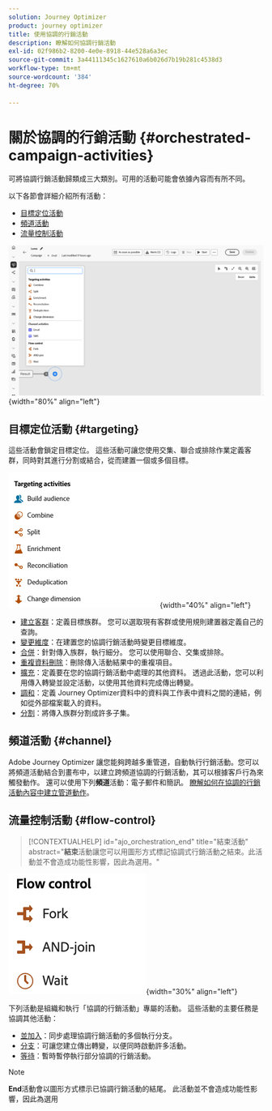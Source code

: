 ```yaml
---
solution: Journey Optimizer
product: journey optimizer
title: 使用協調的行銷活動
description: 瞭解如何協調行銷活動
exl-id: 02f986b2-8200-4e0e-8918-44e528a6a3ec
source-git-commit: 3a44111345c1627610a6b026d7b19b281c4538d3
workflow-type: tm+mt
source-wordcount: '384'
ht-degree: 70%

---
```



# 關於協調的行銷活動 {#orchestrated-campaign-activities}

可將協調行銷活動歸類成三大類別。可用的活動可能會依據內容而有所不同。

以下各節會詳細介紹所有活動：

* [目標定位活動](#targeting)
* [頻道活動](#channel)
* [流量控制活動](#flow-control)

![畫布中的可用活動清單](../assets/orchestrated-activities.png){width="80%" align="left"}

## 目標定位活動 {#targeting}

這些活動會鎖定目標定位。 這些活動可讓您使用交集、聯合或排除作業定義客群，同時對其進行分割或結合，從而建置一個或多個目標。

![目標定位活動清單](../assets/targeting-activities.png){width="40%" align="left"}

* [建立客群](build-audience.md)：定義目標族群。 您可以選取現有客群或使用規則建置器定義自己的查詢。
* [變更維度](change-dimension.md)：在建置您的協調行銷活動時變更目標維度。
* [合併](combine.md)：針對傳入族群，執行細分。 您可以使用聯合、交集或排除。
* [重複資料刪除](deduplication.md)：刪除傳入活動結果中的重複項目。
* [擴充](enrichment.md)：定義要在您的協調行銷活動中處理的其他資料。 透過此活動，您可以利用傳入轉變並設定活動，以使用其他資料完成傳出轉變。
* [調和](reconciliation.md)：定義 Journey Optimizer資料中的資料與工作表中資料之間的連結，例如從外部檔案載入的資料。
* [分割](split.md)：將傳入族群分割成許多子集。

## 頻道活動 {#channel}

Adobe Journey Optimizer 讓您能夠跨越多重管道，自動執行行銷活動。您可以將頻道活動結合到畫布中，以建立跨頻道協調的行銷活動，其可以根據客戶行為來觸發動作。 還可以使用下列&#x200B;**頻道**&#x200B;活動：電子郵件和簡訊。 [瞭解如何在協調的行銷活動內容中建立管道動作](channels.md)。

## 流量控制活動 {#flow-control}

>[!CONTEXTUALHELP]
>id="ajo_orchestration_end"
>title="結束活動"
>abstract="**結束**&#x200B;活動讓您可以用圖形方式標記協調式行銷活動之結束。此活動並不會造成功能性影響，因此為選用。"

![流量控制活動清單](../assets/flow-control-activities.png){width="30%" align="left"}

下列活動是組織和執行「協調的行銷活動」專屬的活動。 這些活動的主要任務是協調其他活動：

* [並加入](and-join.md)：同步處理協調行銷活動的多個執行分支。
* [分支](fork.md)：可讓您建立傳出轉變，以便同時啟動許多活動。
* [等待](wait.md)：暫時暫停執行部分協調的行銷活動。
  <!--* [Test](test.md): Enable transitions based on specified conditions.-->

>[!NOTE]
>**End**&#x200B;活動會以圖形方式標示已協調行銷活動的結尾。 此活動並不會造成功能性影響，因此為選用
